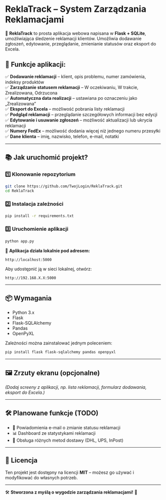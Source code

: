 # **ReklaTrack – System Zarządzania Reklamacjami**

🚀 **ReklaTrack** to prosta aplikacja webowa napisana w **Flask + SQLite**, umożliwiająca śledzenie reklamacji klientów. Umożliwia dodawanie zgłoszeń, edytowanie, przeglądanie, zmienianie statusów oraz eksport do Excela.

## **🔧 Funkcje aplikacji:**

✅ **Dodawanie reklamacji** – klient, opis problemu, numer zamówienia, indeksy produktów  
✅ **Zarządzanie statusem reklamacji** – W oczekiwaniu, W trakcie, Zrealizowana, Odrzucona  
✅ **Automatyczna data realizacji** – ustawiana po oznaczeniu jako „Zrealizowana”  
✅ **Eksport do Excela** – możliwość pobrania listy reklamacji  
✅ **Podgląd reklamacji** – przeglądanie szczegółowych informacji bez edycji  
✅ **Edytowanie i usuwanie zgłoszeń** – możliwość aktualizacji lub ukrycia reklamacji  
✅ **Numery FedEx** – możliwość dodania więcej niż jednego numeru przesyłki  
✅ **Dane klienta** – imię, nazwisko, telefon, e-mail, notatki  

---

## **📚 Jak uruchomić projekt?**

### **1️⃣ Klonowanie repozytorium**
```bash
git clone https://github.com/TwojLogin/ReklaTrack.git
cd ReklaTrack
```

### **2️⃣ Instalacja zależności**
```bash
pip install -r requirements.txt
```

### **3️⃣ Uruchomienie aplikacji**
```bash
python app.py
```
📄 **Aplikacja działa lokalnie pod adresem:**  
```
http://localhost:5000
```

Aby udostępnić ją w sieci lokalnej, otwórz:  
```
http://192.168.X.X:5000
```

---

## **📦 Wymagania**
- Python 3.x  
- Flask  
- Flask-SQLAlchemy  
- Pandas  
- OpenPyXL  

Zależności można zainstalować jednym poleceniem:
```bash
pip install flask flask-sqlalchemy pandas openpyxl
```

---

## **🖼️ Zrzuty ekranu (opcjonalne)**
*(Dodaj screeny z aplikacji, np. lista reklamacji, formularz dodawania, eksport do Excela.)*

---

## **🛠️ Planowane funkcje (TODO)**
- 🔄 Powiadomienia e-mail o zmianie statusu reklamacji  
- 📊 Dashboard ze statystykami reklamacji  
- 🍿️ Obsługa różnych metod dostawy (DHL, UPS, InPost)  

---

## **📜 Licencja**
Ten projekt jest dostępny na licencji **MIT** – możesz go używać i modyfikować do własnych potrzeb.  

---

🛠️ **Stworzona z myślą o wygodzie zarządzania reklamacjami!** 🚀
